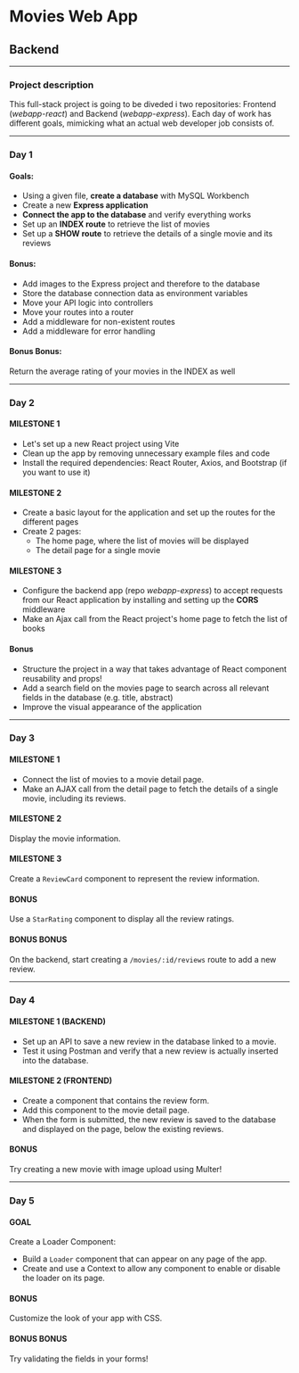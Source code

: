 # Movies Web App 

## Backend

---

### Project description

This full-stack project is going to be diveded i two repositories: Frontend (*webapp-react*) and Backend (*webapp-express*).
Each day of work has different goals, mimicking what an actual web developer job consists of.

---

### Day 1 

#### Goals:

- Using a given file, **create a database** with MySQL Workbench
- Create a new **Express application**
- **Connect the app to the database** and verify everything works
- Set up an **INDEX route** to retrieve the list of movies
- Set up a **SHOW route** to retrieve the details of a single movie and its reviews

#### Bonus:

- Add images to the Express project and therefore to the database
- Store the database connection data as environment variables
- Move your API logic into controllers
- Move your routes into a router
- Add a middleware for non-existent routes
- Add a middleware for error handling

#### Bonus Bonus:

Return the average rating of your movies in the INDEX as well

---

### Day 2

#### MILESTONE 1

- Let's set up a new React project using Vite
- Clean up the app by removing unnecessary example files and code
- Install the required dependencies: React Router, Axios, and Bootstrap (if you want to use it)

#### MILESTONE 2

- Create a basic layout for the application and set up the routes for the different pages
- Create 2 pages:
    - The home page, where the list of movies will be displayed 
    - The detail page for a single movie

#### MILESTONE 3

- Configure the backend app (repo *webapp-express*) to accept requests from our React application by installing and setting up the **CORS** middleware
- Make an Ajax call from the React project's home page to fetch the list of books

#### Bonus

- Structure the project in a way that takes advantage of React component reusability and props!
- Add a search field on the movies page to search across all relevant fields in the database (e.g. title, abstract)
- Improve the visual appearance of the application

---

### Day 3

#### MILESTONE 1 

- Connect the list of movies to a movie detail page.  
- Make an AJAX call from the detail page to fetch the details of a single movie, including its reviews.

#### MILESTONE 2  

Display the movie information.

#### MILESTONE 3  

Create a `ReviewCard` component to represent the review information.

#### BONUS  

Use a `StarRating` component to display all the review ratings.

#### BONUS BONUS  

On the backend, start creating a `/movies/:id/reviews` route to add a new review.  

---

### Day 4

#### MILESTONE 1 (BACKEND)  

- Set up an API to save a new review in the database linked to a movie.  
- Test it using Postman and verify that a new review is actually inserted into the database.

#### MILESTONE 2 (FRONTEND)  

- Create a component that contains the review form.  
- Add this component to the movie detail page.  
- When the form is submitted, the new review is saved to the database and displayed on the page, below the existing reviews.

#### BONUS  

Try creating a new movie with image upload using Multer!

---

### Day 5

#### GOAL

Create a Loader Component:
- Build a `Loader` component that can appear on any page of the app.  
- Create and use a Context to allow any component to enable or disable the loader on its page.

#### BONUS  

Customize the look of your app with CSS.

#### BONUS BONUS  

Try validating the fields in your forms!
